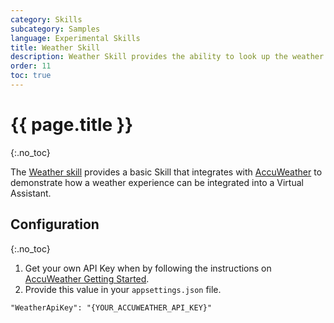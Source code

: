 ```yaml
---
category: Skills
subcategory: Samples
language: Experimental Skills
title: Weather Skill
description: Weather Skill provides the ability to look up the weather for a location.
order: 11
toc: true
---
```


# {{ page.title }}
{:.no_toc}

The [Weather skill]({{site.repo}}/tree/master/skills/csharp/experimental/weatherskill) provides a basic Skill that integrates with [AccuWeather](https://developer.accuweather.com) to demonstrate how a weather experience can be integrated into a Virtual Assistant.

## Configuration
{:.no_toc}

1. Get your own API Key when by following the instructions on [AccuWeather Getting Started](https://developer.accuweather.com/getting-started).
1. Provide this value in your `appsettings.json` file.

```
"WeatherApiKey": "{YOUR_ACCUWEATHER_API_KEY}"
```